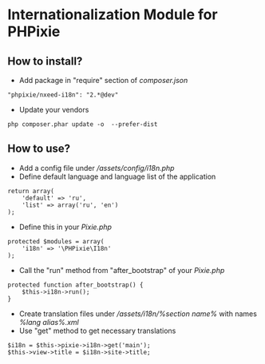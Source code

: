 Internationalization Module for PHPixie
=========

How to install?
----

* Add package in "require" section of *composer.json*

```
"phpixie/nxeed-i18n": "2.*@dev"
```
* Update your vendors

```
php composer.phar update -o  --prefer-dist
```

How to use?
----

* Add a config file under */assets/config/i18n.php*
* Define default language and language list of the application

```
return array(
    'default' => 'ru',
    'list' => array('ru', 'en')
);
```

* Define this in your *Pixie.php*

```
protected $modules = array(
    'i18n' => '\PHPixie\I18n'
);
```

* Call the "run" method from "after_bootstrap" of your *Pixie.php*

```
protected function after_bootstrap() {
    $this->i18n->run();
}
```

* Create translation files under */assets/i18n/%section name%* with names *%lang alias%.xml*
* Use "get" method to get necessary translations

```
$i18n = $this->pixie->i18n->get('main');
$this->view->title = $i18n->site->title;
```
